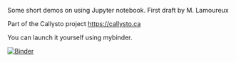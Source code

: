 Some short demos on using Jupyter notebook. First draft by M. Lamoureux

Part of the Callysto project https://callysto.ca

You can launch it yourself using mybinder.

[![Binder](https://mybinder.org/badge.svg)](https://mybinder.org/v2/gh/mlamoureux/CallystoShorts/master?filepath=master.ipynb)

